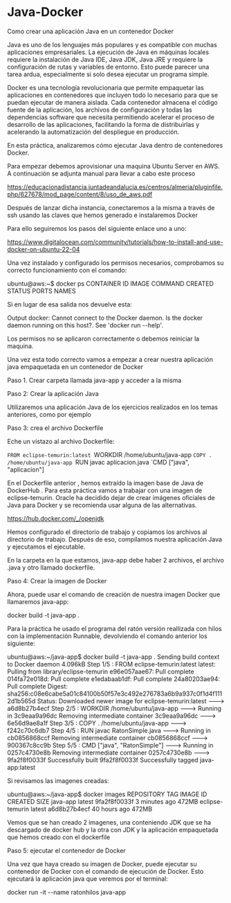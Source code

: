 # Java-Docker
Como crear una aplicación Java en un contenedor Docker

Java es uno de los lenguajes más populares y es compatible con muchas aplicaciones empresariales. La ejecución de Java en máquinas locales requiere la instalación de Java IDE, Java JDK, Java JRE y requiere la configuración de rutas y variables de entorno. Esto puede parecer una tarea ardua, especialmente si solo desea ejecutar un programa simple.

Docker es una tecnología revolucionaria que permite empaquetar las aplicaciones en contenedores que incluyen todo lo necesario para que se puedan ejecutar de manera aislada. Cada contenedor almacena el código fuente de la aplicación, los archivos de configuración y todas las dependencias software que necesita permitiendo acelerar el proceso de desarrollo de las aplicaciones, facilitando la forma de distribuirlas y acelerando la automatización del despliegue en producción.

En esta práctica, analizaremos cómo ejecutar Java dentro de contenedores Docker.

Para empezar debemos aprovisionar una maquina Ubuntu Server en AWS. A continuación se adjunta manual para llevar a cabo este proceso

https://educacionadistancia.juntadeandalucia.es/centros/almeria/pluginfile.php/627678/mod_page/content/8/uso_de_aws.pdf

Después de lanzar dicha instancia, conectaremos a la misma a través de ssh usando las claves que hemos generado e instalaremos Docker

Para ello seguiremos los pasos del siguiente enlace uno a uno:

https://www.digitalocean.com/community/tutorials/how-to-install-and-use-docker-on-ubuntu-22-04

Una vez instalado y configurado los permisos necesarios, comprobamos su correcto funcionamiento con el comando:

ubuntu@aws:~$ docker ps
CONTAINER ID   IMAGE    COMMAND    CREATED        STATUS            PORTS    NAMES

Si en lugar de esa salida nos devuelve esta:

Output
docker: Cannot connect to the Docker daemon. Is the docker daemon running on this host?.
See 'docker run --help'.

Los permisos no se aplicaron correctamente o debemos reiniciar la maquina.

Una vez esta todo correcto vamos a empezar a crear nuestra aplicación java empaquetada en un contenedor de Docker

Paso 1. Crear carpeta llamada java-app y acceder a la misma

Paso 2: Crear la aplicación Java

Utilizaremos una aplicación Java de los ejercicios realizados en los temas anteriores, como por ejemplo

Paso 3: crea el archivo Dockerfile

Eche un vistazo al archivo Dockerfile:

`FROM eclipse-temurin:latest
`WORKDIR /home/ubuntu/java-app
`COPY . /home/ubuntu/java-app
`RUN javac aplicacion.java
`CMD ["java", "aplicacion"]

En el Dockerfile anterior , hemos extraído la imagen base de Java de DockerHub . Para esta práctica vamos a trabajar con una imagen de eclipse-temurin.
Oracle ha decidido dejar de crear imágenes oficiales de Java para Docker y se recomienda usar alguna de las alternativas.

https://hub.docker.com/_/openjdk

Hemos configurado el directorio de trabajo y copiamos los archivos al directorio de trabajo. Después de eso, compilamos nuestra aplicación Java y ejecutamos el ejecutable.

En la carpeta en la que estamos, java-app debe haber 2 archivos, el archivo .java y otro llamado dockerfile.

Paso 4: Crear la imagen de Docker

Ahora, puede usar el comando de creación de nuestra imagen Docker que llamaremos java-app:

docker build -t java-app .

Para la práctica he usado el programa del ratón versión reallizada con hilos con la implementación Runnable, devolviendo el comando anterior los siguiente:

ubuntu@aws:~/java-app$ docker build -t java-app .
Sending build context to Docker daemon  4.096kB
Step 1/5 : FROM eclipse-temurin:latest
latest: Pulling from library/eclipse-temurin
e96e057aae67: Pull complete
014fa72e018d: Pull complete
e1edabaab1df: Pull complete
24a80203ae94: Pull complete
Digest: sha256:c08e6cabe5a01c84100b50f57e3c492e276783a6b9a937c0f1d4f1112d1b565d
Status: Downloaded newer image for eclipse-temurin:latest
 ---> a6d8b27b4ecf
Step 2/5 : WORKDIR /home/ubuntu/java-app
 ---> Running in 3c9eaa9a96dc
Removing intermediate container 3c9eaa9a96dc
 ---> 6e56d9ae8a1f
Step 3/5 : COPY . /home/ubuntu/java-app
 ---> f242c70c6db7
Step 4/5 : RUN javac RatonSimple.java
 ---> Running in cb0856868ccf
Removing intermediate container cb0856868ccf
 ---> 900367c8cc9b
Step 5/5 : CMD ["java", "RatonSimple"]
 ---> Running in 0257c4730e8b
Removing intermediate container 0257c4730e8b
 ---> 9fa2f8f0033f
Successfully built 9fa2f8f0033f
Successfully tagged java-app:latest

Si revisamos las imagenes creadas:

ubuntu@aws:~/java-app$ docker images
REPOSITORY               TAG       IMAGE ID       CREATED         SIZE
java-app                 latest    9fa2f8f0033f   3 minutes ago   472MB
eclipse-temurin          latest    a6d8b27b4ecf   40 hours ago    472MB

Vemos que se han creado 2 imagenes, una conteniendo JDK que se ha descargado de docker hub y la otra con JDK y la aplicación empaquetada que hemos creado con el dockerfile

Paso 5: ejecutar el contenedor de Docker

Una vez que haya creado su imagen de Docker, puede ejecutar su contenedor de Docker con el comando de ejecución de Docker. Esto ejecutará la aplicación java que veremos por el terminal:

docker run -it --name ratonhilos java-app

